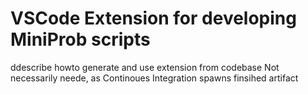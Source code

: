 # VSCode Extension for developing MiniProb scripts

ddescribe howto generate and use extension from codebase
Not necessarily neede, as Continoues Integration spawns finsihed artifact